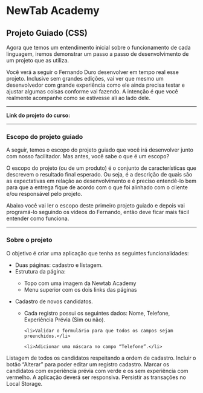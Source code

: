 <h1>NewTab Academy</h1>
<h2>Projeto Guiado (CSS)</h2>

<p>Agora que temos um entendimento inicial sobre o funcionamento de cada linguagem, iremos demonstrar um passo a passo de desenvolvimento de um projeto que as utiliza. </p>

<p>Você verá a seguir o Fernando Duro desenvolver em tempo real esse projeto. Inclusive sem grandes edições, vai ver que mesmo um desenvolvedor com grande experiência como ele ainda precisa testar e ajustar algumas coisas conforme vai fazendo. A intenção é que você realmente acompanhe como se estivesse ali ao lado dele.</p>

<hr>

<strong>Link do projeto do curso:</strong>

<hr>

<h3>Escopo do projeto guiado</h3>

<p>A seguir, temos o escopo do projeto guiado que você irá desenvolver junto com nosso facilitador. Mas antes, você sabe o que é um escopo?</p>

<p>O escopo do projeto (ou de um produto) é o conjunto de características que descrevem o resultado final esperado. Ou seja, é a descrição de quais são as expectativas em relação ao desenvolvimento e é preciso entendê-lo bem para que a entrega fique de acordo com o que foi alinhado com o cliente e/ou responsável pelo projeto.</p>

<p>Abaixo você vai ler o escopo deste primeiro projeto guiado e depois vai programá-lo seguindo os vídeos do Fernando, então deve ficar mais fácil entender como funciona.</p>

<hr>

<h3>Sobre o projeto</h3>

<p>O objetivo é criar uma aplicação que tenha as seguintes funcionalidades:</p>

<ul>
  <li>Duas páginas: cadastro e listagem.</li>
  <li>Estrutura da página:</li>
  
  <ul>
    <li>Topo com uma imagem da Newtab Academy</li>
    <li>Menu superior com os dois links das páginas</li>
  </ul>
</ul>

<ul>
  <li>Cadastro de novos candidatos.</li>
  
  <ul>
    <li>Cada registro possui os seguintes dados: Nome, Telefone, Experiência Prévia (Sim ou não).</li>
    
    <li>Validar o formulário para que todos os campos sejam preenchidos.</li>
    
    <li>Adicionar uma máscara no campo “Telefone”.</li>
  </ul>
</ul>

Listagem de todos os candidatos respeitando a ordem de cadastro.
Incluir o botão “Alterar” para poder editar um registro cadastro.
Marcar os candidatos com experiência prévia com verde e os sem experiência com vermelho.
A aplicação deverá ser responsiva.
Persistir as transações no Local Storage.